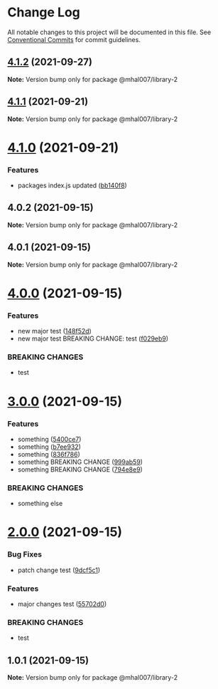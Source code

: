 # Change Log

All notable changes to this project will be documented in this file.
See [Conventional Commits](https://conventionalcommits.org) for commit guidelines.

## [4.1.2](https://github.com/mhal007/lerna-publish-test/compare/@mhal007/library-2@4.1.1...@mhal007/library-2@4.1.2) (2021-09-27)

**Note:** Version bump only for package @mhal007/library-2





## [4.1.1](https://github.com/mhal007/lerna-publish-test/compare/@mhal007/library-2@4.1.0...@mhal007/library-2@4.1.1) (2021-09-21)

**Note:** Version bump only for package @mhal007/library-2





# [4.1.0](https://github.com/mhal007/lerna-publish-test/compare/@mhal007/library-2@4.0.2...@mhal007/library-2@4.1.0) (2021-09-21)


### Features

* packages index.js updated ([bb140f8](https://github.com/mhal007/lerna-publish-test/commit/bb140f8cb520117599bb94bf04c2bee54f9ac450))





## 4.0.2 (2021-09-15)

**Note:** Version bump only for package @mhal007/library-2





## 4.0.1 (2021-09-15)

**Note:** Version bump only for package @mhal007/library-2





# [4.0.0](https://github.com/mhal007/lerna-publish-test/compare/@mhal007/library-2@3.0.0...@mhal007/library-2@4.0.0) (2021-09-15)


### Features

* new major test ([148f52d](https://github.com/mhal007/lerna-publish-test/commit/148f52d6e1e25f8e6f7b8de3d8664c38088f686c))
* new major test BREAKING CHANGE: test ([f029eb9](https://github.com/mhal007/lerna-publish-test/commit/f029eb9d3cc83093aae77ee8521d57b52ff37dbf))


### BREAKING CHANGES

* test





# [3.0.0](https://github.com/mhal007/lerna-publish-test/compare/@mhal007/library-2@2.0.0...@mhal007/library-2@3.0.0) (2021-09-15)


### Features

* something ([5400ce7](https://github.com/mhal007/lerna-publish-test/commit/5400ce77335b993628ae52f8ef625206ea969a6c))
* something ([b7ee932](https://github.com/mhal007/lerna-publish-test/commit/b7ee93202702e292c9b8754c236fe73009c87ea8))
* something ([836f786](https://github.com/mhal007/lerna-publish-test/commit/836f7865b2d71e1f0154ae7db42d19bb990833f6))
* something BREAKING CHANGE ([999ab59](https://github.com/mhal007/lerna-publish-test/commit/999ab59cef05b04f5f33b744b0b4f366d50f3b3e))
* something BREAKING CHANGE ([794e8e9](https://github.com/mhal007/lerna-publish-test/commit/794e8e9ca453e146fe22103ec89346587e7b642b))


### BREAKING CHANGES

* something else





# [2.0.0](https://github.com/mhal007/lerna-publish-test/compare/@mhal007/library-2@1.0.1...@mhal007/library-2@2.0.0) (2021-09-15)


### Bug Fixes

* patch change test ([9dcf5c1](https://github.com/mhal007/lerna-publish-test/commit/9dcf5c1bd778409a75c23cf02199e75f26d43066))


### Features

* major changes test ([55702d0](https://github.com/mhal007/lerna-publish-test/commit/55702d0f2e2fb43a6e6cbb923b685eb322f7608d))


### BREAKING CHANGES

* test





## 1.0.1 (2021-09-15)

**Note:** Version bump only for package @mhal007/library-2
